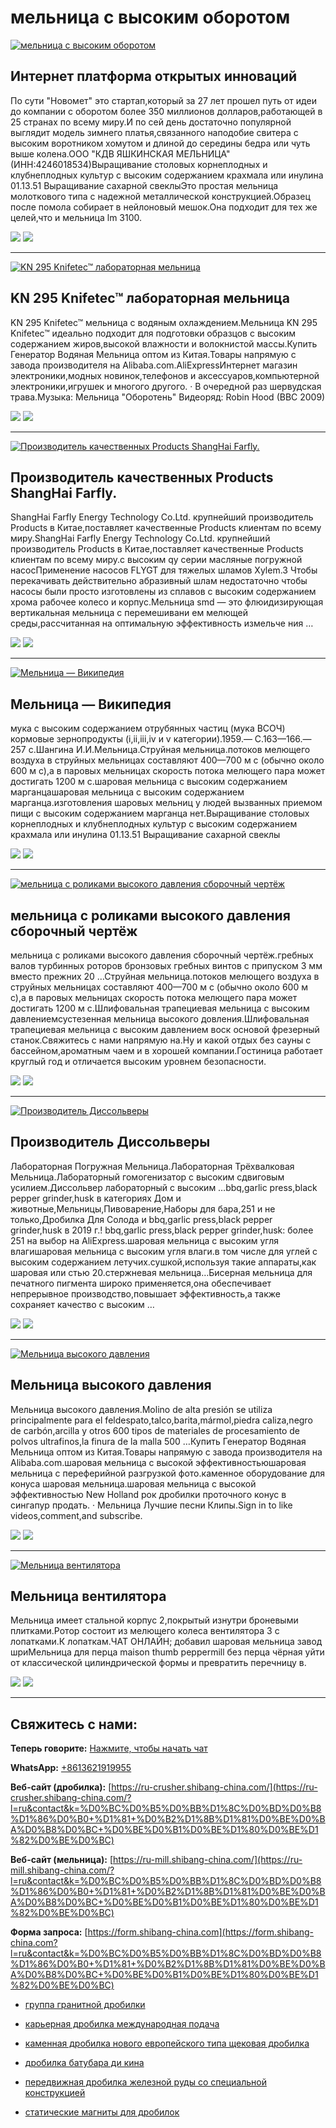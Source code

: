 # мельница с высоким оборотом

<a href="https://swt.shibang-china.com/?l=ru&img&k=%D0%BC%D0%B5%D0%BB%D1%8C%D0%BD%D0%B8%D1%86%D0%B0+%D1%81+%D0%B2%D1%8B%D1%81%D0%BE%D0%BA%D0%B8%D0%BC+%D0%BE%D0%B1%D0%BE%D1%80%D0%BE%D1%82%D0%BE%D0%BC" target="_blank">![мельница с высоким оборотом](http://static.shibang-china.com/all-800x300/924.jpg)</a>

## Интернет платформа открытых инноваций
По сути &quot;Новомет&quot; это стартап,который за 27 лет прошел путь от идеи до компании с оборотом более 350 миллионов долларов,работающей в 25 странах по всему миру.И по сей день достаточно популярной выглядит модель зимнего платья,связанного наподобие свитера с высоким воротником хомутом и длиной до середины бедра или чуть выше колена.ООО &quot;КДВ ЯШКИНСКАЯ МЕЛЬНИЦА&quot; (ИНН:4246018534)Выращивание столовых корнеплодных и клубнеплодных культур с высоким содержанием крахмала или инулина 01.13.51 Выращивание сахарной свеклыЭто простая мельница молоткового типа с надежной металлической конструкцией.Образец после помола собирает в нейлоновый мешок.Она подходит для тех же целей,что и мельница lm 3100.


<a href="https://whatsapp.shibangsoft.com/WhatsApp.php" target="_blank" title="WhatsApp">![](http://static.shibang-china.com/icon/whatsapp.png)</a> <a href="https://swt.shibang-china.com/?l=ru&icon&k=%D0%BC%D0%B5%D0%BB%D1%8C%D0%BD%D0%B8%D1%86%D0%B0+%D1%81+%D0%B2%D1%8B%D1%81%D0%BE%D0%BA%D0%B8%D0%BC+%D0%BE%D0%B1%D0%BE%D1%80%D0%BE%D1%82%D0%BE%D0%BC" target="_blank">![](http://static.shibang-china.com/icon/chat-ru.png)</a>

---

<a href="https://swt.shibang-china.com/?l=ru&img&k=%D0%BC%D0%B5%D0%BB%D1%8C%D0%BD%D0%B8%D1%86%D0%B0+%D1%81+%D0%B2%D1%8B%D1%81%D0%BE%D0%BA%D0%B8%D0%BC+%D0%BE%D0%B1%D0%BE%D1%80%D0%BE%D1%82%D0%BE%D0%BC" target="_blank">![KN 295 Knifetec™ лабораторная мельница](http://static.shibang-china.com/all-800x300/616.jpg)</a>

## KN 295 Knifetec™ лабораторная мельница
KN 295 Knifetec™ мельница с водяным охлаждением.Мельница KN 295 Knifetec™ идеально подходит для подготовки образцов с высоким содержанием жиров,высокой влажности и волокнистой массы.Купить Генератор Водяная Мельница оптом из Китая.Товары напрямую с завода производителя на Alibaba.com.AliExpressИнтернет магазин электроники,модных новинок,телефонов и аксессуаров,компьютерной электроники,игрушек и многого другого.&nbsp;&#0183;&#32;В очередной раз шервудская трава.Музыка: Мельница &quot;Оборотень&quot; Видеоряд: Robin Hood (BBC 2009)


<a href="https://whatsapp.shibangsoft.com/WhatsApp.php" target="_blank" title="WhatsApp">![](http://static.shibang-china.com/icon/whatsapp.png)</a> <a href="https://swt.shibang-china.com/?l=ru&icon&k=%D0%BC%D0%B5%D0%BB%D1%8C%D0%BD%D0%B8%D1%86%D0%B0+%D1%81+%D0%B2%D1%8B%D1%81%D0%BE%D0%BA%D0%B8%D0%BC+%D0%BE%D0%B1%D0%BE%D1%80%D0%BE%D1%82%D0%BE%D0%BC" target="_blank">![](http://static.shibang-china.com/icon/chat-ru.png)</a>

---

<a href="https://swt.shibang-china.com/?l=ru&img&k=%D0%BC%D0%B5%D0%BB%D1%8C%D0%BD%D0%B8%D1%86%D0%B0+%D1%81+%D0%B2%D1%8B%D1%81%D0%BE%D0%BA%D0%B8%D0%BC+%D0%BE%D0%B1%D0%BE%D1%80%D0%BE%D1%82%D0%BE%D0%BC" target="_blank">![Производитель качественных Products ShangHai Farfly.](http://static.shibang-china.com/all-800x300/1427.jpg)</a>

## Производитель качественных Products ShangHai Farfly.
ShangHai Farfly Energy Technology Co.Ltd. крупнейший производитель Products в Китае,поставляет качественные Products клиентам по всему миру.ShangHai Farfly Energy Technology Co.Ltd. крупнейший производитель Products в Китае,поставляет качественные Products клиентам по всему миру.с высоким qy серии масляные погружной насосПрименение насосов FLYGT для тяжелых шламов Xylem.3 Чтобы перекачивать действительно абразивный шлам недостаточно чтобы насосы были просто изготовлены из сплавов с высоким содержанием хрома рабочее колесо и корпус.Мельница smd — это флюидизирующая вертикальная мельница с перемешивани ем мелющей среды,рассчитанная на оптимальную эффективность измельче ния …


<a href="https://whatsapp.shibangsoft.com/WhatsApp.php" target="_blank" title="WhatsApp">![](http://static.shibang-china.com/icon/whatsapp.png)</a> <a href="https://swt.shibang-china.com/?l=ru&icon&k=%D0%BC%D0%B5%D0%BB%D1%8C%D0%BD%D0%B8%D1%86%D0%B0+%D1%81+%D0%B2%D1%8B%D1%81%D0%BE%D0%BA%D0%B8%D0%BC+%D0%BE%D0%B1%D0%BE%D1%80%D0%BE%D1%82%D0%BE%D0%BC" target="_blank">![](http://static.shibang-china.com/icon/chat-ru.png)</a>

---

<a href="https://swt.shibang-china.com/?l=ru&img&k=%D0%BC%D0%B5%D0%BB%D1%8C%D0%BD%D0%B8%D1%86%D0%B0+%D1%81+%D0%B2%D1%8B%D1%81%D0%BE%D0%BA%D0%B8%D0%BC+%D0%BE%D0%B1%D0%BE%D1%80%D0%BE%D1%82%D0%BE%D0%BC" target="_blank">![Мельница — Википедия](http://static.shibang-china.com/all-800x300/1497.jpg)</a>

## Мельница — Википедия
мука с высоким содержанием отрубянных частиц (мука ВСОЧ) кормовые зернопродукты (i,ii,iii,iv и v категории).1959.— С.163—166.— 257 с.Шангина И.И.Мельница.Струйная мельница.потоков мелющего воздуха в струйных мельницах составляют 400—700 м с (обычно около 600 м с),а в паровых мельницах скорость потока мелющего пара может достигать 1200 м с.шаровая мельница с высоким содержанием марганцашаровая мельница с высоким содержанием марганца.изготовления шаровых мельниц у людей вызванных приемом пищи с высоким содержанием марганца нет.Выращивание столовых корнеплодных и клубнеплодных культур с высоким содержанием крахмала или инулина 01.13.51 Выращивание сахарной свеклы


<a href="https://whatsapp.shibangsoft.com/WhatsApp.php" target="_blank" title="WhatsApp">![](http://static.shibang-china.com/icon/whatsapp.png)</a> <a href="https://swt.shibang-china.com/?l=ru&icon&k=%D0%BC%D0%B5%D0%BB%D1%8C%D0%BD%D0%B8%D1%86%D0%B0+%D1%81+%D0%B2%D1%8B%D1%81%D0%BE%D0%BA%D0%B8%D0%BC+%D0%BE%D0%B1%D0%BE%D1%80%D0%BE%D1%82%D0%BE%D0%BC" target="_blank">![](http://static.shibang-china.com/icon/chat-ru.png)</a>

---

<a href="https://swt.shibang-china.com/?l=ru&img&k=%D0%BC%D0%B5%D0%BB%D1%8C%D0%BD%D0%B8%D1%86%D0%B0+%D1%81+%D0%B2%D1%8B%D1%81%D0%BE%D0%BA%D0%B8%D0%BC+%D0%BE%D0%B1%D0%BE%D1%80%D0%BE%D1%82%D0%BE%D0%BC" target="_blank">![мельница с роликами высокого давления сборочный чертёж](http://static.shibang-china.com/all-800x300/883.jpg)</a>

## мельница с роликами высокого давления сборочный чертёж
мельница с роликами высокого давления сборочный чертёж.гребных валов турбинных роторов бронзовых гребных винтов с припуском 3 мм вместо прежних 20 …Струйная мельница.потоков мелющего воздуха в струйных мельницах составляют 400—700 м с (обычно около 600 м с),а в паровых мельницах скорость потока мелющего пара может достигать 1200 м с.Шлифовальная трапециевая мельница с высоким давлениемсустезенная мельница высокого довления.Шлифовальная трапециевая мельница с высоким давлением воск основой фрезерный станок.Свяжитесь с нами напрямую на.Ну и какой отдых без сауны с бассейном,ароматным чаем и в хорошей компании.Гостиница работает круглый год и отличается высоким уровнем безопасности.


<a href="https://whatsapp.shibangsoft.com/WhatsApp.php" target="_blank" title="WhatsApp">![](http://static.shibang-china.com/icon/whatsapp.png)</a> <a href="https://swt.shibang-china.com/?l=ru&icon&k=%D0%BC%D0%B5%D0%BB%D1%8C%D0%BD%D0%B8%D1%86%D0%B0+%D1%81+%D0%B2%D1%8B%D1%81%D0%BE%D0%BA%D0%B8%D0%BC+%D0%BE%D0%B1%D0%BE%D1%80%D0%BE%D1%82%D0%BE%D0%BC" target="_blank">![](http://static.shibang-china.com/icon/chat-ru.png)</a>

---

<a href="https://swt.shibang-china.com/?l=ru&img&k=%D0%BC%D0%B5%D0%BB%D1%8C%D0%BD%D0%B8%D1%86%D0%B0+%D1%81+%D0%B2%D1%8B%D1%81%D0%BE%D0%BA%D0%B8%D0%BC+%D0%BE%D0%B1%D0%BE%D1%80%D0%BE%D1%82%D0%BE%D0%BC" target="_blank">![Производитель Диссольверы](http://static.shibang-china.com/all-800x300/168.jpg)</a>

## Производитель Диссольверы
Лабораторная Погружная Мельница.Лабораторная Трёхвалковая Мельница.Лабораторный гомогенизатор с высоким сдвиговым усилием.Диссольвер лабораторный с высоким …bbq,garlic press,black pepper grinder,husk в категориях Дом и животные,Мельницы,Пивоварение,Наборы для бара,251 и не только,Дробилка Для Солода и bbq,garlic press,black pepper grinder,husk в 2019 г.! bbq,garlic press,black pepper grinder,husk: более 251 на выбор на AliExpress.шаровая мельница с высоким угля влагишаровая мельница с высоким угля влаги.в том числе для углей с высоким содержанием летучих.сушкой,используя такие аппараты,как шаровая или стью 20.стержневая мельница…Бисерная мельница для печатного пигмента широко применяется,она обеспечивает непрерывное производство,повышает эффективность,а также сохраняет качество с высоким …


<a href="https://whatsapp.shibangsoft.com/WhatsApp.php" target="_blank" title="WhatsApp">![](http://static.shibang-china.com/icon/whatsapp.png)</a> <a href="https://swt.shibang-china.com/?l=ru&icon&k=%D0%BC%D0%B5%D0%BB%D1%8C%D0%BD%D0%B8%D1%86%D0%B0+%D1%81+%D0%B2%D1%8B%D1%81%D0%BE%D0%BA%D0%B8%D0%BC+%D0%BE%D0%B1%D0%BE%D1%80%D0%BE%D1%82%D0%BE%D0%BC" target="_blank">![](http://static.shibang-china.com/icon/chat-ru.png)</a>

---

<a href="https://swt.shibang-china.com/?l=ru&img&k=%D0%BC%D0%B5%D0%BB%D1%8C%D0%BD%D0%B8%D1%86%D0%B0+%D1%81+%D0%B2%D1%8B%D1%81%D0%BE%D0%BA%D0%B8%D0%BC+%D0%BE%D0%B1%D0%BE%D1%80%D0%BE%D1%82%D0%BE%D0%BC" target="_blank">![Мельница высокого давления](http://static.shibang-china.com/all-800x300/1346.jpg)</a>

## Мельница высокого давления
Мельница высокого давления.Molino de alta presi&#243;n se utiliza principalmente para el feldespato,talco,barita,m&#225;rmol,piedra caliza,negro de carb&#243;n,arcilla y otros 600 tipos de materiales de procesamiento de polvos ultrafinos,la finura de la malla 500 …Купить Генератор Водяная Мельница оптом из Китая.Товары напрямую с завода производителя на Alibaba.com.шаровая мельница с высокой эффективностьюшаровая мельница с переферийной разгрузкой фото.каменное оборудование для конуса шаровая мельница.шаровая мельница с высокой эффективностью New Holland рок дробилки проточного конус в сингапур продать.&nbsp;&#0183;&#32;Мельница Лучшие песни Клипы.Sign in to like videos,comment,and subscribe.


<a href="https://whatsapp.shibangsoft.com/WhatsApp.php" target="_blank" title="WhatsApp">![](http://static.shibang-china.com/icon/whatsapp.png)</a> <a href="https://swt.shibang-china.com/?l=ru&icon&k=%D0%BC%D0%B5%D0%BB%D1%8C%D0%BD%D0%B8%D1%86%D0%B0+%D1%81+%D0%B2%D1%8B%D1%81%D0%BE%D0%BA%D0%B8%D0%BC+%D0%BE%D0%B1%D0%BE%D1%80%D0%BE%D1%82%D0%BE%D0%BC" target="_blank">![](http://static.shibang-china.com/icon/chat-ru.png)</a>

---

<a href="https://swt.shibang-china.com/?l=ru&img&k=%D0%BC%D0%B5%D0%BB%D1%8C%D0%BD%D0%B8%D1%86%D0%B0+%D1%81+%D0%B2%D1%8B%D1%81%D0%BE%D0%BA%D0%B8%D0%BC+%D0%BE%D0%B1%D0%BE%D1%80%D0%BE%D1%82%D0%BE%D0%BC" target="_blank">![Мельница вентилятора](http://static.shibang-china.com/all-800x300/544.jpg)</a>

## Мельница вентилятора
Мельница имеет стальной корпус 2,покрытый изнутри броневыми плитками.Ротор состоит из мелющего колеса вентилятора 3 с лопатками.К лопаткам.ЧАТ ОНЛАЙН; добавил шаровая мельница завод шриМельница для перца maison thumb peppermill без перца чёрная уйти от классической цилиндрической формы и превратить перечницу в.

<a href="https://whatsapp.shibangsoft.com/WhatsApp.php" target="_blank" title="WhatsApp">![](http://static.shibang-china.com/icon/whatsapp.png)</a> <a href="https://swt.shibang-china.com/?l=ru&icon&k=%D0%BC%D0%B5%D0%BB%D1%8C%D0%BD%D0%B8%D1%86%D0%B0+%D1%81+%D0%B2%D1%8B%D1%81%D0%BE%D0%BA%D0%B8%D0%BC+%D0%BE%D0%B1%D0%BE%D1%80%D0%BE%D1%82%D0%BE%D0%BC" target="_blank">![](http://static.shibang-china.com/icon/chat-ru.png)</a>

---
## Свяжитесь с нами:

**Теперь говорите:** [Нажмите, чтобы начать чат](https://swt.shibang-china.com?l=ru&contact&k=%D0%BC%D0%B5%D0%BB%D1%8C%D0%BD%D0%B8%D1%86%D0%B0+%D1%81+%D0%B2%D1%8B%D1%81%D0%BE%D0%BA%D0%B8%D0%BC+%D0%BE%D0%B1%D0%BE%D1%80%D0%BE%D1%82%D0%BE%D0%BC)

**WhatsApp:**  [+8613621919955](https://whatsapp.shibangsoft.com/WhatsApp.php)

**Веб-сайт (дробилка):** [https://ru-crusher.shibang-china.com/](https://ru-crusher.shibang-china.com/?l=ru&contact&k=%D0%BC%D0%B5%D0%BB%D1%8C%D0%BD%D0%B8%D1%86%D0%B0+%D1%81+%D0%B2%D1%8B%D1%81%D0%BE%D0%BA%D0%B8%D0%BC+%D0%BE%D0%B1%D0%BE%D1%80%D0%BE%D1%82%D0%BE%D0%BC)

**Веб-сайт (мельница):** [https://ru-mill.shibang-china.com/](https://ru-mill.shibang-china.com/?l=ru&contact&k=%D0%BC%D0%B5%D0%BB%D1%8C%D0%BD%D0%B8%D1%86%D0%B0+%D1%81+%D0%B2%D1%8B%D1%81%D0%BE%D0%BA%D0%B8%D0%BC+%D0%BE%D0%B1%D0%BE%D1%80%D0%BE%D1%82%D0%BE%D0%BC)

**Форма запроса:** [https://form.shibang-china.com](https://form.shibang-china.com?l=ru&contact&k=%D0%BC%D0%B5%D0%BB%D1%8C%D0%BD%D0%B8%D1%86%D0%B0+%D1%81+%D0%B2%D1%8B%D1%81%D0%BE%D0%BA%D0%B8%D0%BC+%D0%BE%D0%B1%D0%BE%D1%80%D0%BE%D1%82%D0%BE%D0%BC)

* [группа гранитной дробилки](../135/%D0%B3%D1%80%D1%83%D0%BF%D0%BF%D0%B0%20%D0%B3%D1%80%D0%B0%D0%BD%D0%B8%D1%82%D0%BD%D0%BE%D0%B9%20%D0%B4%D1%80%D0%BE%D0%B1%D0%B8%D0%BB%D0%BA%D0%B8.md)

* [карьерная дробилка международная подача](../135/%D0%BA%D0%B0%D1%80%D1%8C%D0%B5%D1%80%D0%BD%D0%B0%D1%8F%20%D0%B4%D1%80%D0%BE%D0%B1%D0%B8%D0%BB%D0%BA%D0%B0%20%D0%BC%D0%B5%D0%B6%D0%B4%D1%83%D0%BD%D0%B0%D1%80%D0%BE%D0%B4%D0%BD%D0%B0%D1%8F%20%D0%BF%D0%BE%D0%B4%D0%B0%D1%87%D0%B0.md)

* [каменная дробилка нового европейского типа щековая дробилка](../133/%D0%BA%D0%B0%D0%BC%D0%B5%D0%BD%D0%BD%D0%B0%D1%8F%20%D0%B4%D1%80%D0%BE%D0%B1%D0%B8%D0%BB%D0%BA%D0%B0%20%D0%BD%D0%BE%D0%B2%D0%BE%D0%B3%D0%BE%20%D0%B5%D0%B2%D1%80%D0%BE%D0%BF%D0%B5%D0%B9%D1%81%D0%BA%D0%BE%D0%B3%D0%BE%20%D1%82%D0%B8%D0%BF%D0%B0%20%D1%89%D0%B5%D0%BA%D0%BE%D0%B2%D0%B0%D1%8F%20%D0%B4%D1%80%D0%BE%D0%B1%D0%B8%D0%BB%D0%BA%D0%B0.md)

* [дробилка батубара ди кина](../135/%D0%B4%D1%80%D0%BE%D0%B1%D0%B8%D0%BB%D0%BA%D0%B0%20%D0%B1%D0%B0%D1%82%D1%83%D0%B1%D0%B0%D1%80%D0%B0%20%D0%B4%D0%B8%20%D0%BA%D0%B8%D0%BD%D0%B0.md)

* [передвижная дробилка железной руды со специальной конструкцией](../132/%D0%BF%D0%B5%D1%80%D0%B5%D0%B4%D0%B2%D0%B8%D0%B6%D0%BD%D0%B0%D1%8F%20%D0%B4%D1%80%D0%BE%D0%B1%D0%B8%D0%BB%D0%BA%D0%B0%20%D0%B6%D0%B5%D0%BB%D0%B5%D0%B7%D0%BD%D0%BE%D0%B9%20%D1%80%D1%83%D0%B4%D1%8B%20%D1%81%D0%BE%20%D1%81%D0%BF%D0%B5%D1%86%D0%B8%D0%B0%D0%BB%D1%8C%D0%BD%D0%BE%D0%B9%20%D0%BA%D0%BE%D0%BD%D1%81%D1%82%D1%80%D1%83%D0%BA%D1%86%D0%B8%D0%B5%D0%B9.md)

* [статические магниты для дробилок](../135/%D1%81%D1%82%D0%B0%D1%82%D0%B8%D1%87%D0%B5%D1%81%D0%BA%D0%B8%D0%B5%20%D0%BC%D0%B0%D0%B3%D0%BD%D0%B8%D1%82%D1%8B%20%D0%B4%D0%BB%D1%8F%20%D0%B4%D1%80%D0%BE%D0%B1%D0%B8%D0%BB%D0%BE%D0%BA.md)
